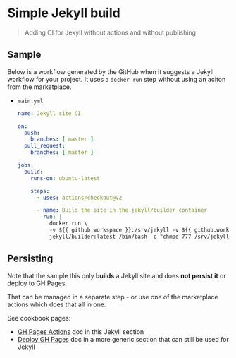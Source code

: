 # Simple Jekyll build
> Adding CI for Jekyll without actions and without publishing

## Sample

Below is a workflow generated by the GitHub when it suggests a Jekyll workflow for your project. It uses a `docker run` step without using an aciton from the marketplace.

- `main.yml`
    ```yaml
    name: Jekyll site CI

    on:
      push:
        branches: [ master ]
      pull_request:
        branches: [ master ]

    jobs:
      build:
        runs-on: ubuntu-latest

        steps:
          - uses: actions/checkout@v2

          - name: Build the site in the jekyll/builder container
            run: |
              docker run \
              -v ${{ github.workspace }}:/srv/jekyll -v ${{ github.workspace }}/_site:/srv/jekyll/_site \
              jekyll/builder:latest /bin/bash -c "chmod 777 /srv/jekyll && jekyll build --future"
    ```
    
## Persisting

Note that the sample this only **builds** a Jekyll site and does **not persist it** or deploy to GH Pages. 

That can be managed in a separate step - or use one of the marketplace actions which does that all in one. 

See cookbook pages:

- [GH Pages Actions](gh-pages-actions.md) doc in this Jekyll section
- [Deploy GH Pages](../deploy-gh-pages/) doc in a more generic section that can still be used for Jekyll

